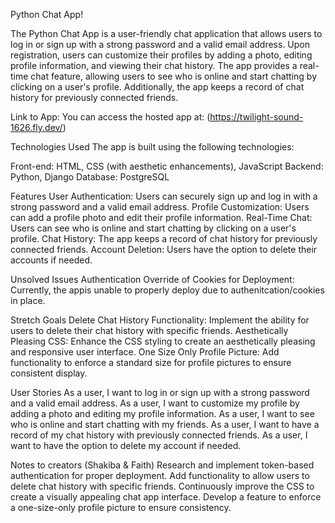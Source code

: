 Python Chat App!

The Python Chat App is a user-friendly chat application that allows users to log in or sign up with a strong password and a valid email address. Upon registration, users can customize their profiles by adding a photo, editing profile information, and viewing their chat history. The app provides a real-time chat feature, allowing users to see who is online and start chatting by clicking on a user's profile. Additionally, the app keeps a record of chat history for previously connected friends.


Link to App:
You can access the hosted app at: (https://twilight-sound-1626.fly.dev/)


Technologies Used
The app is built using the following technologies:

Front-end: HTML, CSS (with aesthetic enhancements), JavaScript
Backend: Python, Django
Database: PostgreSQL


Features
User Authentication: Users can securely sign up and log in with a strong password and a valid email address.
Profile Customization: Users can add a profile photo and edit their profile information.
Real-Time Chat: Users can see who is online and start chatting by clicking on a user's profile.
Chat History: The app keeps a record of chat history for previously connected friends.
Account Deletion: Users have the option to delete their accounts if needed.


Unsolved Issues
Authentication Override of Cookies for Deployment: Currently, the appis unable to properly deploy due to authenitcation/cookies in place. 

Stretch Goals
Delete Chat History Functionality: Implement the ability for users to delete their chat history with specific friends.
Aesthetically Pleasing CSS: Enhance the CSS styling to create an aesthetically pleasing and responsive user interface.
One Size Only Profile Picture: Add functionality to enforce a standard size for profile pictures to ensure consistent display.


User Stories
As a user, I want to log in or sign up with a strong password and a valid email address.
As a user, I want to customize my profile by adding a photo and editing my profile information.
As a user, I want to see who is online and start chatting with my friends.
As a user, I want to have a record of my chat history with previously connected friends.
As a user, I want to have the option to delete my account if needed.


Notes to creators (Shakiba & Faith)
Research and implement token-based authentication for proper deployment.
Add functionality to allow users to delete chat history with specific friends.
Continuously improve the CSS to create a visually appealing chat app interface.
Develop a feature to enforce a one-size-only profile picture to ensure consistency.
